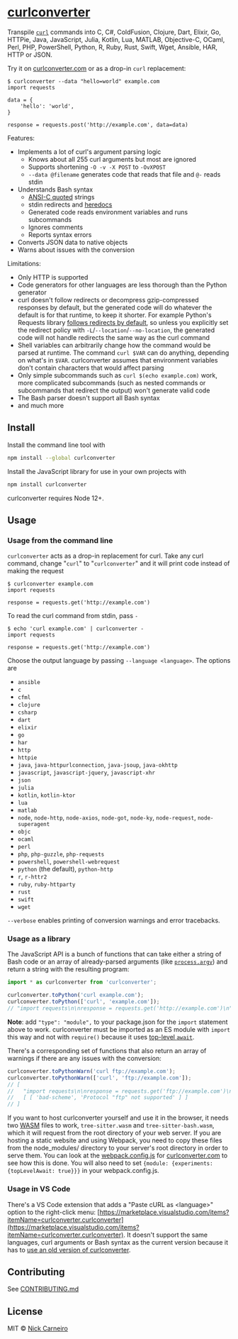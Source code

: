 # [curlconverter](https://curlconverter.com)

Transpile [`curl`](https://en.wikipedia.org/wiki/CURL) commands into C, C#, ColdFusion, Clojure, Dart, Elixir, Go, HTTPie, Java, JavaScript, Julia, Kotlin, Lua, MATLAB, Objective-C, OCaml, Perl, PHP, PowerShell, Python, R, Ruby, Rust, Swift, Wget, Ansible, HAR, HTTP or JSON.

Try it on [curlconverter.com](https://curlconverter.com) or as a drop-in `curl` replacement:

```shell
$ curlconverter --data "hello=world" example.com
import requests

data = {
    'hello': 'world',
}

response = requests.post('http://example.com', data=data)
```

Features:

- Implements a lot of curl's argument parsing logic
  - Knows about all 255 curl arguments but most are ignored
  - Supports shortening `-O -v -X POST` to `-OvXPOST`
  - `--data @filename` generates code that reads that file and `@-` reads stdin
- Understands Bash syntax
  - [ANSI-C quoted](https://www.gnu.org/software/bash/manual/bash.html#ANSI_002dC-Quoting) strings
  - stdin redirects and [heredocs](https://www.gnu.org/software/bash/manual/bash.html#Here-Documents)
  - Generated code reads environment variables and runs subcommands
  - Ignores comments
  - Reports syntax errors
- Converts JSON data to native objects
- Warns about issues with the conversion

Limitations:

- Only HTTP is supported
- Code generators for other languages are less thorough than the Python generator
- curl doesn't follow redirects or decompress gzip-compressed responses by default, but the generated code will do whatever the default is for that runtime, to keep it shorter. For example Python's Requests library [follows redirects by default](https://requests.readthedocs.io/en/latest/user/quickstart/#redirection-and-history), so unless you explicitly set the redirect policy with `-L`/`--location`/`--no-location`, the generated code will not handle redirects the same way as the curl command
- Shell variables can arbitrarily change how the command would be parsed at runtime. The command `curl $VAR` can do anything, depending on what's in `$VAR`. curlconverter assumes that environment variables don't contain characters that would affect parsing
- Only simple subcommands such as `curl $(echo example.com)` work, more complicated subcommands (such as nested commands or subcommands that redirect the output) won't generate valid code
- The Bash parser doesn't support all Bash syntax
- and much more

## Install

Install the command line tool with

```sh
npm install --global curlconverter
```

Install the JavaScript library for use in your own projects with

```sh
npm install curlconverter
```

curlconverter requires Node 12+.

## Usage

### Usage from the command line

`curlconverter` acts as a drop-in replacement for curl. Take any curl command, change "`curl`" to "`curlconverter`" and it will print code instead of making the request

```shell
$ curlconverter example.com
import requests

response = requests.get('http://example.com')
```

To read the curl command from stdin, pass `-`

```shell
$ echo 'curl example.com' | curlconverter -
import requests

response = requests.get('http://example.com')
```

Choose the output language by passing `--language <language>`. The options are

- `ansible`
- `c`
- `cfml`
- `clojure`
- `csharp`
- `dart`
- `elixir`
- `go`
- `har`
- `http`
- `httpie`
- `java`, `java-httpurlconnection`, `java-jsoup`, `java-okhttp`
- `javascript`, `javascript-jquery`, `javascript-xhr`
- `json`
- `julia`
- `kotlin`, `kotlin-ktor`
- `lua`
- `matlab`
- `node`, `node-http`, `node-axios`, `node-got`, `node-ky`, `node-request`, `node-superagent`
- `objc`
- `ocaml`
- `perl`
- `php`, `php-guzzle`, `php-requests`
- `powershell`, `powershell-webrequest`
- `python` (the default), `python-http`
- `r`, `r-httr2`
- `ruby`, `ruby-httparty`
- `rust`
- `swift`
- `wget`

`--verbose` enables printing of conversion warnings and error tracebacks.

### Usage as a library

The JavaScript API is a bunch of functions that can take either a string of Bash code or an array of already-parsed arguments (like [`process.argv`](https://nodejs.org/docs/latest/api/process.html#processargv)) and return a string with the resulting program:

```js
import * as curlconverter from 'curlconverter';

curlconverter.toPython('curl example.com');
curlconverter.toPython(['curl', 'example.com']);
// "import requests\n\nresponse = requests.get('http://example.com')\n"
```

**Note**: add `"type": "module",` to your package.json for the `import` statement above to work. curlconverter must be imported as an ES module with `import` this way and not with `require()` because it uses [top-level `await`](https://v8.dev/features/top-level-await).

There's a corresponding set of functions that also return an array of warnings if there are any issues with the conversion:

```js
curlconverter.toPythonWarn('curl ftp://example.com');
curlconverter.toPythonWarn(['curl', 'ftp://example.com']);
// [
//   "import requests\n\nresponse = requests.get('ftp://example.com')\n",
//   [ [ 'bad-scheme', 'Protocol "ftp" not supported' ] ]
// ]
```

If you want to host curlconverter yourself and use it in the browser, it needs two [WASM](https://developer.mozilla.org/en-US/docs/WebAssembly) files to work, `tree-sitter.wasm` and `tree-sitter-bash.wasm`, which it will request from the root directory of your web server. If you are hosting a static website and using Webpack, you need to copy these files from the node_modules/ directory to your server's root directory in order to serve them. You can look at the [webpack.config.js](https://github.com/curlconverter/curlconverter.github.io/blob/2e1722891be22b1bb5c47976fb7873f6eb86b94d/webpack.config.js#L130-L131) for [curlconverter.com](https://curlconverter.com/) to see how this is done. You will also need to set `{module: {experiments: {topLevelAwait: true}}}` in your webpack.config.js.

### Usage in VS Code

There's a VS Code extension that adds a "Paste cURL as \<language\>" option to the right-click menu: [https://marketplace.visualstudio.com/items?itemName=curlconverter.curlconverter](https://marketplace.visualstudio.com/items?itemName=curlconverter.curlconverter). It doesn't support the same languages, curl arguments or Bash syntax as the current version because it has to [use an old version of curlconverter](https://github.com/curlconverter/curlconverter-vscode/issues/1).

## Contributing

See [CONTRIBUTING.md](./CONTRIBUTING.md)

## License

MIT © [Nick Carneiro](http://trillworks.com)
